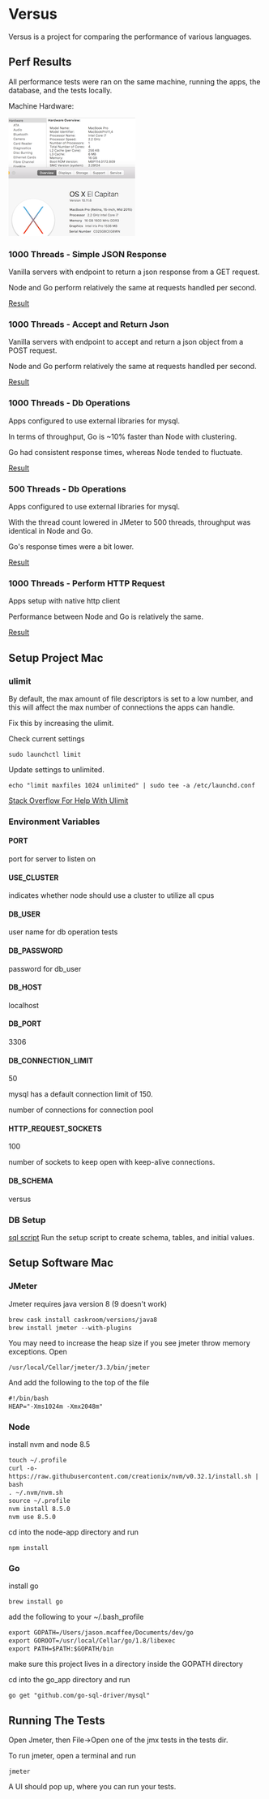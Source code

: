 # Versus
Versus is a project for comparing the performance of various languages.

## Perf Results
All performance tests were ran on the same machine, running the apps, the database, and the tests locally.

Machine Hardware:

![Hardwoare](/tests/hardware.png)

### 1000 Threads - Simple JSON Response
Vanilla servers with endpoint to return a json response from a GET request.

Node and Go perform relatively the same at requests handled per second.

[Result](/tests/jmeter-results/simple-json-response/result.md)

### 1000 Threads - Accept and Return Json
Vanilla servers with endpoint to accept and return a json object from a POST request.

Node and Go perform relatively the same at requests handled per second.

[Result](/tests/jmeter-results/accept-and-return-json/result.md)

### 1000 Threads - Db Operations
Apps configured to use external libraries for mysql.

In terms of throughput, Go is ~10% faster than Node with clustering.

Go had consistent response times, whereas Node tended to fluctuate.

[Result](/tests/jmeter-results/db-operations/result.md)

### 500 Threads - Db Operations
Apps configured to use external libraries for mysql.

With the thread count lowered in JMeter to 500 threads, throughput was identical in Node and Go.

Go's response times were a bit lower.

[Result](/tests/jmeter-results/db-operations-500-threads/result.md)

### 1000 Threads - Perform HTTP Request
Apps setup with native http client

Performance between Node and Go is relatively the same.

[Result](/tests/jmeter-results/perform-http-request/result.md)


## Setup Project Mac
### ulimit
By default, the max amount of file descriptors is set to a low number, and this will affect the max number of connections the apps can handle.

Fix this by increasing the ulimit.

Check current settings
```
sudo launchctl limit
```

Update settings to unlimited.
```
echo "limit maxfiles 1024 unlimited" | sudo tee -a /etc/launchd.conf
```

[Stack Overflow For Help With Ulimit](https://superuser.com/questions/302754/increase-the-maximum-number-of-open-file-descriptors-in-snow-leopard)
### Environment Variables
#### PORT
port for server to listen on
#### USE_CLUSTER
indicates whether node should use a cluster to utilize all cpus
#### DB_USER
user name for db operation tests
#### DB_PASSWORD
password for db_user
#### DB_HOST
localhost
#### DB_PORT
3306
#### DB_CONNECTION_LIMIT
50

mysql has a default connection limit of 150.

number of connections for connection pool
#### HTTP_REQUEST_SOCKETS
100

number of sockets to keep open with keep-alive connections.

#### DB_SCHEMA
versus

### DB Setup
[sql script]('/setup/db-setup.sql')
Run the setup script to create schema, tables, and initial values.

## Setup Software Mac
### JMeter
Jmeter requires java version 8 (9 doesn't work)
```
brew cask install caskroom/versions/java8
brew install jmeter --with-plugins
```
You may need to increase the heap size if you see jmeter throw memory exceptions.
Open
```
/usr/local/Cellar/jmeter/3.3/bin/jmeter
```
And add the following to the top of the file
```
#!/bin/bash
HEAP="-Xms1024m -Xmx2048m"
```
### Node
install nvm and node 8.5

```
touch ~/.profile
curl -o- https://raw.githubusercontent.com/creationix/nvm/v0.32.1/install.sh | bash
. ~/.nvm/nvm.sh
source ~/.profile
nvm install 8.5.0
nvm use 8.5.0
```

cd into the node-app directory and run
```
npm install
```

### Go
install go
```
brew install go
```

add the following to your ~/.bash_profile
```
export GOPATH=/Users/jason.mcaffee/Documents/dev/go
export GOROOT=/usr/local/Cellar/go/1.8/libexec
export PATH=$PATH:$GOPATH/bin
```

make sure this project lives in a directory inside the GOPATH directory

cd into the go_app directory and run
```
go get "github.com/go-sql-driver/mysql"
```

## Running The Tests
Open Jmeter, then File->Open one of the jmx tests in the tests dir.

To run jmeter, open a terminal and run
```
jmeter
```

A UI should pop up, where you can run your tests.

